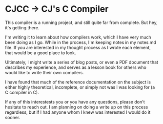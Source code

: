 CJCC -> CJ's C Compiler
=======================

This compiler is a running project, and still quite far from complete. But hey, it's getting there.

I'm writing it to learn about how compilers work, which I have very much been doing as I go. While in
the process, I'm keeping notes in my notes.md file. If you are interested in my thought process as 
I wrote each element, that would be a good place to look. 

Ultimately, I might write a series of blog posts, or even a PDF document that describes my experience,
and serves as a lesson book for others who would like to write their own compilers.

I have found that much of the reference documentation on the subject is either highly theoretical,
incomplete, or simply not was I was looking for (a C compiler in C).

If any of this interestests you or you have any questions, please don't hesitate to reach out. I am
planning on doing a write up on this process regardless, but if I had anyone whom I knew was interested
I would do it sooner.
